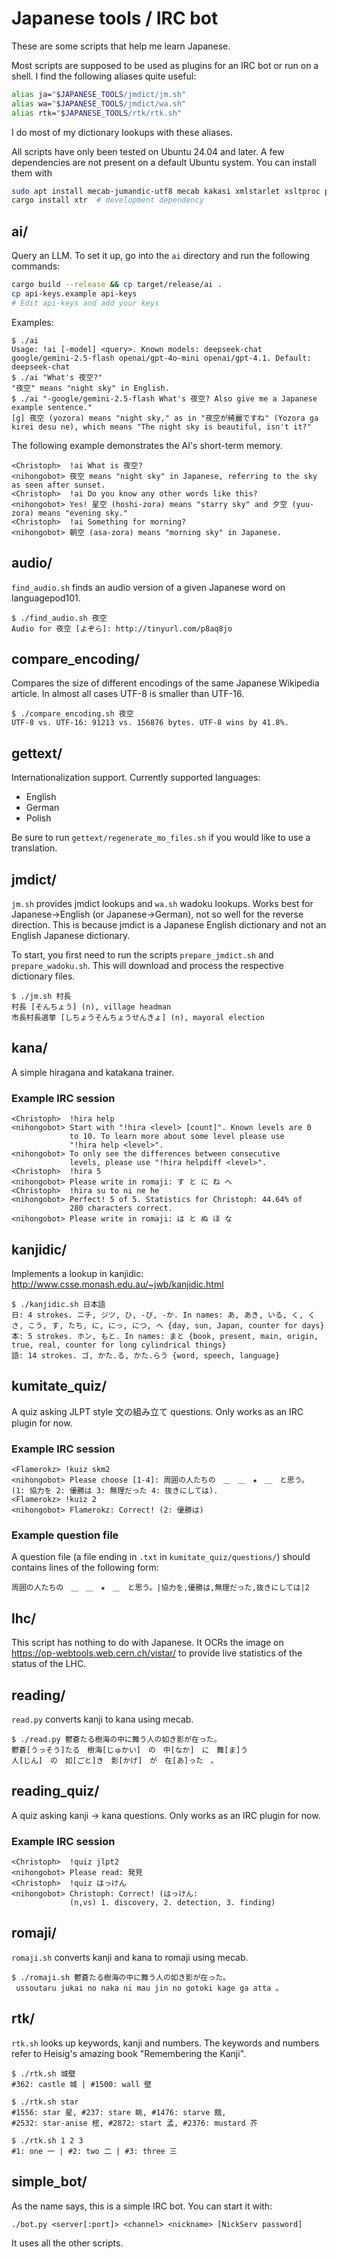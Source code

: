 # Japanese tools / IRC bot

These are some scripts that help me learn Japanese.

Most scripts are supposed to be used as plugins for an IRC bot or run on a
shell. I find the following aliases quite useful:

```bash
alias ja="$JAPANESE_TOOLS/jmdict/jm.sh"
alias wa="$JAPANESE_TOOLS/jmdict/wa.sh"
alias rtk="$JAPANESE_TOOLS/rtk/rtk.sh"
```

I do most of my dictionary lookups with these aliases.

All scripts have only been tested on Ubuntu 24.04 and later. A few dependencies
are not present on a default Ubuntu system. You can install them with

```bash
sudo apt install mecab-jumandic-utf8 mecab kakasi xmlstarlet xsltproc python-irclib sqlite3 bc liburi-perl tesseract-ocr imagemagick
cargo install xtr  # development dependency
```

## ai/

Query an LLM. To set it up, go into the `ai` directory and run the following
commands:

```bash
cargo build --release && cp target/release/ai .
cp api-keys.example api-keys
# Edit api-keys and add your keys
```

Examples:

```text
$ ./ai
Usage: !ai [-model] <query>. Known models: deepseek-chat google/gemini-2.5-flash openai/gpt-4o-mini openai/gpt-4.1. Default: deepseek-chat
$ ./ai "What's 夜空?"
"夜空" means "night sky" in English.
$ ./ai "-google/gemini-2.5-flash What's 夜空? Also give me a Japanese example sentence."
[g] 夜空 (yozora) means "night sky," as in "夜空が綺麗ですね" (Yozora ga kirei desu ne), which means "The night sky is beautiful, isn't it?"
```

The following example demonstrates the AI's short-term memory.

```text
<Christoph>  !ai What is 夜空?
<nihongobot> 夜空 means "night sky" in Japanese, referring to the sky as seen after sunset.
<Christoph>  !ai Do you know any other words like this?
<nihongobot> Yes! 星空 (hoshi-zora) means "starry sky" and 夕空 (yuu-zora) means "evening sky."
<Christoph>  !ai Something for morning?
<nihongobot> 朝空 (asa-zora) means "morning sky" in Japanese.
```

## audio/

`find_audio.sh` finds an audio version of a given Japanese word on
languagepod101.

```text
$ ./find_audio.sh 夜空
Audio for 夜空 [よぞら]: http://tinyurl.com/p8aq8jo
```

## compare_encoding/

Compares the size of different encodings of the same Japanese Wikipedia article.
In almost all cases UTF-8 is smaller than UTF-16.

```text
$ ./compare_encoding.sh 夜空
UTF-8 vs. UTF-16: 91213 vs. 156876 bytes. UTF-8 wins by 41.8%.
```

## gettext/

Internationalization support. Currently supported languages:

- English
- German
- Polish

Be sure to run `gettext/regenerate_mo_files.sh` if you would like to use a
translation.

## jmdict/

`jm.sh` provides jmdict lookups and `wa.sh` wadoku lookups. Works best for
Japanese->English (or Japanese->German), not so well for the reverse direction.
This is because jmdict is a Japanese English dictionary and not an English
Japanese dictionary.

To start, you first need to run the scripts `prepare_jmdict.sh` and
`prepare_wadoku.sh`. This will download and process the respective dictionary
files.

```text
$ ./jm.sh 村長
村長 [そんちょう] (n), village headman
市長村長選挙 [しちょうそんちょうせんきょ] (n), mayoral election
```

## kana/

A simple hiragana and katakana trainer.

### Example IRC session

```text
<Christoph>  !hira help
<nihongobot> Start with "!hira <level> [count]". Known levels are 0
             to 10. To learn more about some level please use
             "!hira help <level>".
<nihongobot> To only see the differences between consecutive
             levels, please use "!hira helpdiff <level>".
<Christoph>  !hira 5
<nihongobot> Please write in romaji: す と に ね へ
<Christoph>  !hira su to ni ne he
<nihongobot> Perfect! 5 of 5. Statistics for Christoph: 44.64% of
             280 characters correct.
<nihongobot> Please write in romaji: は と ぬ ほ な
```

## kanjidic/

Implements a lookup in kanjidic:
<http://www.csse.monash.edu.au/~jwb/kanjidic.html>

```text
$ ./kanjidic.sh 日本語
日: 4 strokes. ニチ, ジツ, ひ, -び, -か. In names: あ, あき, いる, く, くさ, こう, す, たち, に, にっ, につ, へ {day, sun, Japan, counter for days}
本: 5 strokes. ホン, もと. In names: まと {book, present, main, origin, true, real, counter for long cylindrical things}
語: 14 strokes. ゴ, かた.る, かた.らう {word, speech, language}
```

## kumitate_quiz/

A quiz asking JLPT style 文の組み立て questions. Only works as an IRC plugin for
now.

### Example IRC session

```text
<Flamerokz> !kuiz skm2
<nihongobot> Please choose [1-4]: 周囲の人たちの　＿　＿　★　＿　と思う。 (1: 協力を 2: 優勝は 3: 無理だった 4: 抜きにしては).
<Flamerokz> !kuiz 2
<nihongobot> Flamerokz: Correct! (2: 優勝は)
```

### Example question file

A question file (a file ending in `.txt` in `kumitate_quiz/questions/`) should
contains lines of the following form:

```text
周囲の人たちの　＿　＿　★　＿　と思う。|協力を,優勝は,無理だった,抜きにしては|2
```

## lhc/

This script has nothing to do with Japanese. It OCRs the image on
https://op-webtools.web.cern.ch/vistar/ to provide live statistics of the status
of the LHC.

## reading/

`read.py` converts kanji to kana using mecab.

```text
$ ./read.py 鬱蒼たる樹海の中に舞う人の如き影が在った。
鬱蒼[うっそう]たる　樹海[じゅかい]　の　中[なか]　に　舞[ま]う
人[じん]　の　如[ごと]き　影[かげ]　が　在[あ]った　。
```

## reading_quiz/

A quiz asking kanji -> kana questions. Only works as an IRC plugin for now.

### Example IRC session

```text
<Christoph>  !quiz jlpt2
<nihongobot> Please read: 発見
<Christoph>  !quiz はっけん
<nihongobot> Christoph: Correct! (はっけん:
             (n,vs) 1. discovery, 2. detection, 3. finding)
```

## romaji/

`romaji.sh` converts kanji and kana to romaji using mecab.

```text
$ ./romaji.sh 鬱蒼たる樹海の中に舞う人の如き影が在った。
 ussoutaru jukai no naka ni mau jin no gotoki kage ga atta 。
```

## rtk/

`rtk.sh` looks up keywords, kanji and numbers. The keywords and numbers refer to
Heisig's amazing book "Remembering the Kanji".

```text
$ ./rtk.sh 城壁
#362: castle 城 | #1500: wall 壁

$ ./rtk.sh star
#1556: star 星, #237: stare 眺, #1476: starve 餓,
#2532: star-anise 樒, #2872: start 孟, #2376: mustard 芥

$ ./rtk.sh 1 2 3
#1: one 一 | #2: two 二 | #3: three 三
```

## simple_bot/

As the name says, this is a simple IRC bot. You can start it with:

```text
./bot.py <server[:port]> <channel> <nickname> [NickServ password]
```

It uses all the other scripts.
